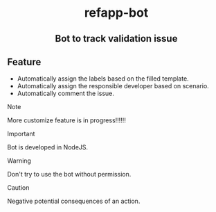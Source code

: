 <h1 align="center">refapp-bot</h1>
<h2 align="center">Bot to track validation issue</h2>

## Feature

- Automatically assign the labels based on the filled template.
- Automatically assign the responsible developer based on scenario.
- Automatically comment the issue. 

> [!NOTE]  
> More customize feature is in progress!!!!!!

> [!IMPORTANT]  
> Bot is developed in NodeJS.

> [!WARNING]  
> Don't try to use the bot without permission.

> [!CAUTION]
> Negative potential consequences of an action.

